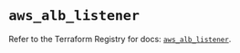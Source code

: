 # `aws_alb_listener`

Refer to the Terraform Registry for docs: [`aws_alb_listener`](https://registry.terraform.io/providers/hashicorp/aws/5.37.0/docs/resources/alb_listener).
